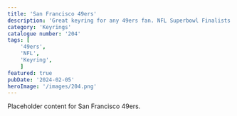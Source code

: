 ```yaml
---
title: 'San Francisco 49ers'
description: 'Great keyring for any 49ers fan. NFL Superbowl Finalists 2024'
category: 'Keyrings'
catalogue number: '204'
tags: [
    '49ers', 
    'NFL',
    'Keyring', 
    ]
featured: true
pubDate: '2024-02-05'
heroImage: '/images/204.png'
---
```


Placeholder content for San Francisco 49ers.